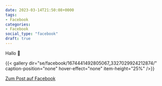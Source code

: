 ```yaml
---
date: 2023-03-14T21:50:08+0000
tags:
- Facebook
categories:
- Facebook
social_type: "facebook"
draft: true
---
```


Hallo 🥰


  
{{< gallery dir="se/facebook/1674441492805067_3327029924212874/" caption-position="none" hover-effect="none" item-height="25%" />}}
  


[Zum Post auf Facebook](https://www.facebook.com/1674441492805067/posts/3327029924212874/)
